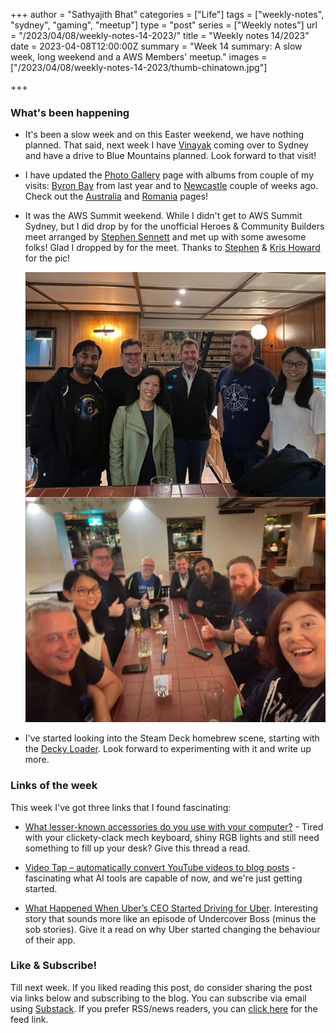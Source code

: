 +++
author = "Sathyajith Bhat"
categories = ["Life"]
tags = ["weekly-notes", "sydney", "gaming", "meetup"]
type = "post"
series = ["Weekly notes"]
url = "/2023/04/08/weekly-notes-14-2023/"
title = "Weekly notes 14/2023"
date = 2023-04-08T12:00:00Z
summary = "Week 14 summary: A slow week, long weekend and a AWS Members' meetup."
images = ["/2023/04/08/weekly-notes-14-2023/thumb-chinatown.jpg"]

+++

### What's been happening

* It's been a slow week and on this Easter weekend, we have nothing planned. That said, next week I have [Vinayak](https://twitter.com/vinayakh) coming over to Sydney and have a drive to Blue Mountains planned. Look forward to that visit!

* I have updated the [Photo Gallery](https://pics.sathyabh.at/) page with albums from couple of my visits: [Byron Bay](https://sathyabh.at/2023/01/07/a-look-back-at-2022/) from last year and to [Newcastle](https://sathyabh.at/2023/03/20/weekly-notes-11-2023/) couple of weeks ago. Check out the [Australia](https://pics.sathyabh.at/australia) and [Romania](https://pics.sathyabh.at/romania) pages!

* It was the AWS Summit weekend. While I didn't get to AWS Summit Sydney, but I did drop by for the unofficial Heroes & Community Builders meet arranged by [Stephen Sennett](https://twitter.com/ssennettau) and met up with some awesome folks! Glad I dropped by for the meet. Thanks to [Stephen](https://twitter.com/ssennettau) & [Kris Howard](https://mastodon.social/@web_goddess@aus.social) for the pic!

    ![Unofficial AWS Community Builder (plus Heroes, Ambassadors, and AWS Staff) Social Event](builders-meet.jpg "Unofficial AWS Community Builder (plus Heroes, Ambassadors, and AWS Staff) Social Event")

* I've started looking into the Steam Deck homebrew scene, starting with the [Decky Loader](https://deckbrew.xyz/). Look forward to experimenting with it and write up more. 

### Links of the week

This week I've got three links that I found fascinating:

* [What lesser-known accessories do you use with your computer?](https://news.ycombinator.com/item?id=35429801) - Tired with your clickety-clack mech keyboard, shiny RGB lights and still need something to fill up your desk? Give this thread a read.

* [Video Tap – automatically convert YouTube videos to blog posts](https://christianheilmann.com/2023/04/03/review-video-tap-automatically-convert-youtube-videos-to-blog-posts/) - fascinating what AI tools are capable of now, and we're just getting started.

* [What Happened When Uber’s CEO Started Driving for Uber](https://archive.is/EwR5v). Interesting story that sounds more like an episode of Undercover Boss (minus the sob stories). Give it a read on why Uber started changing the behaviour of their app.

### Like & Subscribe!

Till next week. If you liked reading this post, do consider sharing the post via links below and subscribing to the blog. You can subscribe via email using [Substack](https://sathyabhat.substack.com/). If you prefer RSS/news readers, you can [click here](https://sathyabh.at/index.xml) for the feed link.